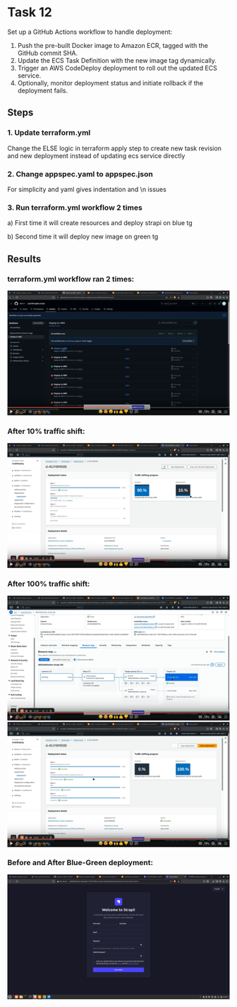 
# Task 12

Set up a GitHub Actions workflow to handle deployment:

1) Push the pre-built Docker image to Amazon ECR, tagged with the GitHub commit SHA.
2) Update the ECS Task Definition with the new image tag dynamically.
3) Trigger an AWS CodeDeploy deployment to roll out the updated ECS service.
4) Optionally, monitor deployment status and initiate rollback if the deployment fails.

## Steps
### 1. Update terraform.yml

Change the ELSE logic in terraform apply step to create new task revision and new deployment instead of updating ecs service directly 

     
### 2. Change appspec.yaml to appspec.json

For simplicity and yaml gives indentation and \n issues 

### 3. Run terraform.yml workflow 2 times 
 a) First time it will create resources and deploy strapi on blue tg 

 b) Second time it will deploy new image on green tg 

## Results 

### terraform.yml workflow ran 2 times:  
![](t12/workflow.png)


### After 10% traffic shift: 
![](t12/After10.png)

### After 100% traffic shift: 
![](t12/After100.png)
![](t12/After100-2.png)


### Before and After Blue-Green deployment:
![](t12/result.png)
